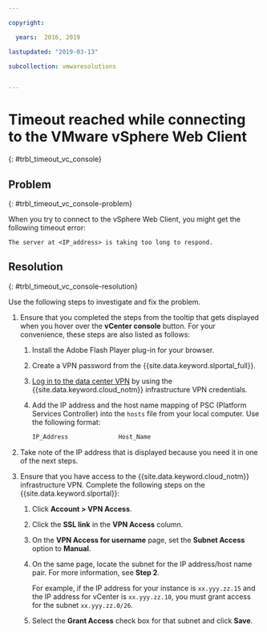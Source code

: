 ```yaml
---

copyright:

  years:  2016, 2019

lastupdated: "2019-03-13"

subcollection: vmwaresolutions


---
```


# Timeout reached while connecting to the VMware vSphere Web Client
{: #trbl_timeout_vc_console}

## Problem
{: #trbl_timeout_vc_console-problem}

When you try to connect to the vSphere Web Client, you might get the following timeout error:

`The server at <IP_address> is taking too long to respond.`

## Resolution
{: #trbl_timeout_vc_console-resolution}

Use the following steps to investigate and fix the problem.

1. Ensure that you completed the steps from the tooltip that gets displayed when you hover over the **vCenter console** button. For
   your convenience, these steps are also listed as follows:   
   1. Install the Adobe Flash Player plug-in for your browser.   
   2. Create a VPN password from the {{site.data.keyword.slportal_full}}.    
   3. [Log in to the data center VPN](/docs/infrastructure/iaas-vpn?topic=VPN-gettingstarted-with-virtual-private-networking#login-to-the-vpn) by using the {{site.data.keyword.cloud_notm}} infrastructure VPN credentials.    
   4. Add the IP address and the host name mapping of PSC (Platform Services Controller) into the `hosts` file from your local computer. Use the following format:

      ```javascript
      IP_Address              Host_Name
      ```

2. Take note of the IP address that is displayed because you need it in one of the next steps.
3. Ensure that you have access to the {{site.data.keyword.cloud_notm}} infrastructure VPN. Complete the following steps on the {{site.data.keyword.slportal}}:
   1. Click **Account > VPN Access**.
   2. Click the **SSL link** in the **VPN Access** column.
   3. On the **VPN Access for username** page, set the **Subnet Access** option to **Manual**.
   4. On the same page, locate the subnet for the IP address/host name pair. For more information, see **Step 2**.    

      For example, if the IP address for your instance is `xx.yyy.zz.15` and the IP address for vCenter is `xx.yyy.zz.10`, you must grant access for the subnet `xx.yyy.zz.0/26`.

   5. Select the **Grant Access** check box for that subnet and click **Save**.
